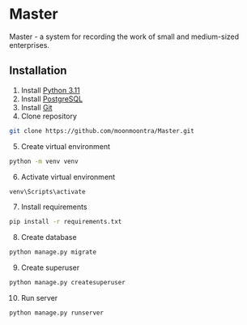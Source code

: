 # Master
Master - a system for recording the work of small and medium-sized enterprises.
## Installation
1. Install [Python 3.11](https://www.python.org/downloads/release/python-3114/)
2. Install [PostgreSQL](https://www.postgresql.org/download/)
3. Install [Git](https://git-scm.com/downloads)
4. Clone repository
```bash
git clone https://github.com/moonmoontra/Master.git
```
5. Create virtual environment
```bash
python -m venv venv
```
6. Activate virtual environment
```bash
venv\Scripts\activate
```
7. Install requirements
```bash
pip install -r requirements.txt
```
8. Create database
```bash
python manage.py migrate
```
9. Create superuser
```bash
python manage.py createsuperuser
```
10. Run server
```bash
python manage.py runserver
```
